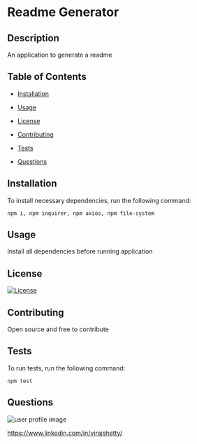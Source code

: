 
    
# Readme Generator
## Description
An application to generate a readme
        
## Table of Contents
        
* [Installation](#installation)
        
* [Usage](#usage)
        
* [License](#license)
        
* [Contributing](#contributing)
        
* [Tests](#tests)
        
* [Questions](#questions)
        
## Installation
        
To install necessary dependencies, run the following command:
        
```
npm i, npm inquirer, npm axios, npm file-system
```
        
## Usage
Install all dependencies before running application
        
## License
[![License](https://img.shields.io/badge/License-Apache%202.0-blue.svg)](https://opensource.org/licenses/Apache-2.0)
        
## Contributing
        
Open source and free to contribute
## Tests
        
To run tests, run the following command:
        
```
npm test
```
        
## Questions
![user profile image](https://avatars0.githubusercontent.com/u/41696263?v=4)

https://www.linkedin.com/in/virajshetty/
        
